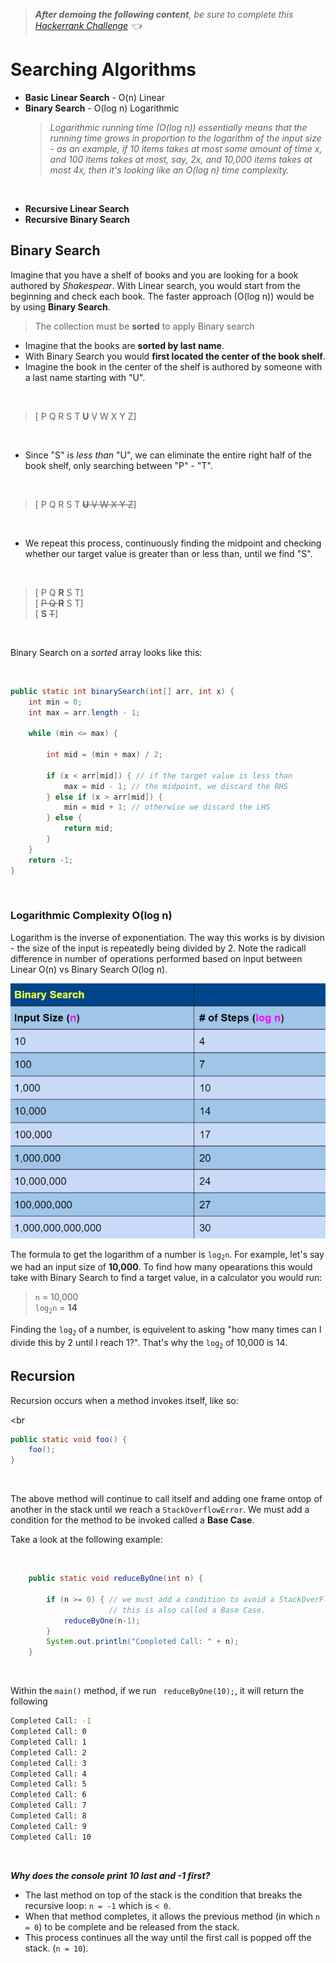 > ***After demoing the following content**, be sure to complete this [Hackerrank Challenge](https://www.hackerrank.com/contests/launchpad-1-winter-challenge/challenges/binary-search-basic/problem) 👈*

# Searching Algorithms

- **Basic Linear Search** - O(n) Linear
- **Binary Search** - O(log n) Logarithmic
  > *Logarithmic running time (O(log n)) essentially means that the running time grows in proportion to the logarithm of the input size - as an example, if 10 items takes at most some amount of time x, and 100 items takes at most, say, 2x, and 10,000 items takes at most 4x, then it's looking like an O(log n) time complexity.*
<br>

- **Recursive Linear Search**
- **Recursive Binary Search**

## Binary Search
Imagine that you have a shelf of books and you are looking for a book authored by *Shakespear*.  With Linear search, you would start from the beginning and check each book.  The faster approach (O(log n)) would be by using **Binary Search**.

> The collection must be **sorted** to apply Binary search

- Imagine that the books are **sorted by last name**.
- With Binary Search you would **first located the center of the book shelf**.
- Imagine the book in the center of the shelf is authored by someone with a last name starting with "U".

<br>

> [ P Q R S T **U** V W X Y Z]

<br>

- Since "S" is *less than* "U", we can eliminate the entire right half of the book shelf, only searching between "P" - "T".

<br>

> [ P Q R S T ~~**U** V W X Y Z~~]

<br>

- We repeat this process, continuously finding the midpoint and checking whether our target value is greater than or less than, until we find "S".

<br>

> [ P Q **R** S T] <br>
> [ ~~P Q **R**~~ S T] <br> 
> [ **S** ~~T~~]

<br>

Binary Search on a *sorted* array looks like this:

<br>

```java
public static int binarySearch(int[] arr, int x) {
    int min = 0;
    int max = arr.length - 1;

    while (min <= max) {
        
        int mid = (min + max) / 2;
        
        if (x < arr[mid]) { // if the target value is less than
            max = mid - 1; // the midpoint, we discard the RHS
        } else if (x > arr[mid]) {
            min = mid + 1; // otherwise we discard the LHS
        } else {
            return mid;
        }
    }
    return -1;
}
```

<br>

### Logarithmic Complexity O(log n)
Logarithm is the inverse of exponentiation.  The way this works is by division - the size of the input is repeatedly being divided by 2. Note the radicall difference in number of operations performed based on input between Linear O(n) vs Binary Search O(log n).

<img src="imgs/bin.png">

The formula to get the logarithm of a number is `log`<sub>`2`</sub>`n`.  For example, let's say we had an input size of **10,000**.  To find how many opearations this would take with Binary Search to find a target value, in a calculator you would run:

> `n` = 10,000 <br>
> `log`<sub>`2`</sub>`n` = **14** <br>

Finding the `log`<sub>`2`</sub> of a number, is equivelent to asking "how many times can I divide this by 2 until I reach 1?".  That's why the `log`<sub>`2`</sub> of 10,000 is 14. 



## Recursion
Recursion occurs when a method invokes itself, like so:

<br

```java
public static void foo() {
    foo();
}
```

<br>

The above method will continue to call itself and adding one frame ontop of another in the stack until we reach a `StackOverflowError`.  We must add a condition for the method to be invoked called a **Base Case**.

Take a look at the following example:

<br>

```java
	public static void reduceByOne(int n) {
		
		if (n >= 0) { // we must add a condition to avoid a StackOverFlow error
					  // this is also called a Base Case.
			reduceByOne(n-1);
		}
		System.out.println("Completed Call: " + n);
	}
```

<br>

Within the `main()` method, if we run `	reduceByOne(10);`, it will return the following

```sh
Completed Call: -1
Completed Call: 0
Completed Call: 1
Completed Call: 2
Completed Call: 3
Completed Call: 4
Completed Call: 5
Completed Call: 6
Completed Call: 7
Completed Call: 8
Completed Call: 9
Completed Call: 10
```

<br>

***Why does the console print 10 last and -1 first?*** <br>
- The last method on top of the stack is the condition that breaks the recursive loop: `n = -1` which is `< 0`. 
- When that method completes, it allows the previous method (in which `n = 0`) to be complete and be released from the stack.
- This process continues all the way until the first call is popped off the stack. (`n = 10`).

